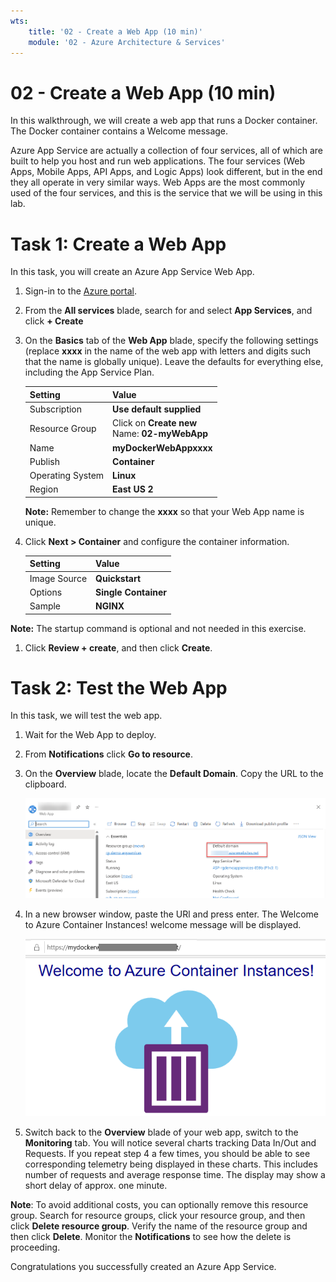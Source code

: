 ```yaml
---
wts:
    title: '02 - Create a Web App (10 min)'
    module: '02 - Azure Architecture & Services'
---
```


# 02 - Create a Web App (10 min)

In this walkthrough, we will create a web app that runs a Docker container. The Docker container contains a Welcome message. 

Azure App Service are actually a collection of four services, all of which are built to help you host and run web applications. The four services (Web Apps, Mobile Apps, API Apps, and Logic Apps) look different, but in the end they all operate in very similar ways. Web Apps are the most commonly used of the four services, and this is the service that we will be using in this lab.

# Task 1: Create a Web App 

In this task, you will create an Azure App Service Web App. 

1. Sign-in to the [Azure portal](http://portal.azure.com/). 

2. From the **All services** blade, search for and select **App Services**, and click **+ Create**

3. On the **Basics** tab of the **Web App** blade, specify the following settings (replace **xxxx** in the name of the web app with letters and digits such that the name is globally unique). Leave the defaults for everything else, including the App Service Plan. 

    | Setting | Value |
    | -- | -- |
    | Subscription | **Use default supplied** |
    | Resource Group | Click on **Create new** <br /> Name: **02-myWebApp**|
    | Name | **myDockerWebAppxxxx** |
    | Publish | **Container** |
    | Operating System | **Linux** |
    | Region | **East US 2** |
    
    **Note:** Remember to change the **xxxx** so that your Web App name is unique.

4. Click **Next > Container** and configure the container information.  

    | Setting | Value |
    | -- | -- |
    | Image Source | **Quickstart** |
    | Options | **Single Container** |
    | Sample | **NGINX** |
    
 **Note:** The startup command is optional and not needed in this exercise.

1. Click **Review + create**, and then click **Create**. 

# Task 2: Test the Web App

In this task, we will test the web app.

1. Wait for the Web App to deploy.

2. From **Notifications** click **Go to resource**. 

3. On the **Overview** blade, locate the **Default Domain**. Copy the URL to the clipboard.

    ![Screenshot of the web app properties blade. The URL is highlighted.](../images/M02-0201.png)

4. In a new browser window, paste the URl and press enter. The Welcome to Azure Container Instances! welcome message will be displayed.

    ![Screenshot of the Welcome to Azure Container Instance page.](../images/M02-0202.png)

5. Switch back to the **Overview** blade of your web app, switch to the **Monitoring** tab. You will notice several charts tracking Data In/Out and Requests. If you repeat step 4 a few times, you should be able to see corresponding telemetry being displayed in these charts. This includes number of requests and average response time. The display may show a short delay of approx. one minute. 

**Note**: To avoid additional costs, you can optionally remove this resource group. Search for resource groups, click your resource group, and then click **Delete resource group**. Verify the name of the resource group and then click **Delete**. Monitor the **Notifications** to see how the delete is proceeding.

Congratulations you successfully created an Azure App Service.
